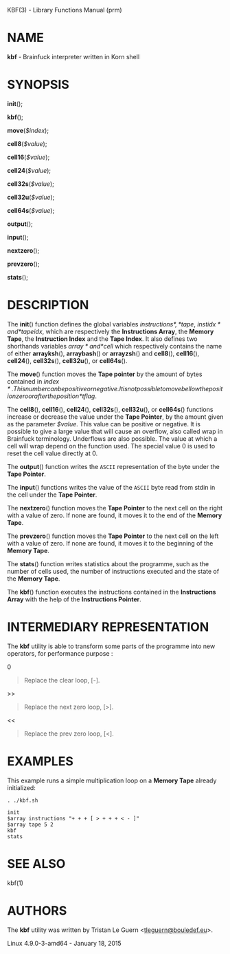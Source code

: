 KBF(3) - Library Functions Manual (prm)

# NAME

**kbf** - Brainfuck interpreter written in Korn shell

# SYNOPSIS

**init**();

**kbf**();

**move**(*$index*);

**cell8**(*$value*);

**cell16**(*$value*);

**cell24**(*$value*);

**cell32s**(*$value*);

**cell32u**(*$value*);

**cell64s**(*$value*);

**output**();

**input**();

**nextzero**();

**prevzero**();

**stats**();

# DESCRIPTION

The
**init**()
function defines the global variables
*$instructions*,
*$tape*,
*$instidx*
and
*$tapeidx*,
which are respectively the
**Instructions Array**,
the
**Memory Tape**,
the
**Instruction Index**
and the
**Tape Index**.
It also defines two shorthands variables
*$array*
and
*$cell*
which respectively contains the name of either
**arrayksh**(),
**arraybash**()
or
**arrayzsh**()
and
**cell8**(),
**cell16**(),
**cell24**(),
**cell32s**(),
**cell32u**(),
or
**cell64s**().

The
**move**()
function moves the
**Tape pointer**
by the amount of bytes contained in
*$index*.
This number can be positive or negative. It is not possible to move
bellow the position zero or after the position
*$tflag*.

The
**cell8**(),
**cell16**(),
**cell24**(),
**cell32s**(),
**cell32u**(),
or
**cell64s**()
functions increase or decrease the value under the
**Tape Pointer**,
by the amount given as the parameter
*$value*.
This value can be positive or negative.  It is possible to give a large
value that will cause an overflow, also called wrap in Brainfuck
terminology.  Underflows are also possible.  The value at which a cell will
wrap depend on the function used.  The special value 0 is used to reset the
cell value directly at 0.

The
**output**()
function writes the
`ASCII`
representation of the byte under the
**Tape Pointer**.

The
**input**()
functions writes the value of the
`ASCII`
byte read from stdin in the
cell under the
**Tape Pointer**.

The
**nextzero**()
function moves the
**Tape Pointer**
to the next cell on the right with a value of zero. If none are found,
it moves it to the end of the
**Memory Tape**.

The
**prevzero**()
function moves the
**Tape Pointer**
to the next cell on the left with a value of zero. If none are found,
it moves it to the beginning of the
**Memory Tape**.

The
**stats**()
function writes statistics about the programme, such as the number of
cells used, the number of instructions executed and the state of the
**Memory Tape**.

The
**kbf**()
function executes the instructions contained in the
**Instructions Array**
with the help of the
**Instructions Pointer**.

# INTERMEDIARY REPRESENTATION

The
**kbf**
utility is able to transform some parts of the programme into new operators,
for performance purpose :

0

> Replace the clear loop, \[-].

&gt;&gt;

> Replace the next zero loop, \[&gt;].

&lt;&lt;

> Replace the prev zero loop, \[&lt;].

# EXAMPLES

This example runs a simple multiplication loop on a
**Memory Tape**
already initialized:

	. ./kbf.sh
	
	init
	$array instructions "+ + + [ > + + + < - ]"
	$array tape 5 2
	kbf
	stats

# SEE ALSO

kbf(1)

# AUTHORS

The
**kbf**
utility was written by
Tristan Le Guern &lt;[tleguern@bouledef.eu](mailto:tleguern@bouledef.eu)&gt;.

Linux 4.9.0-3-amd64 - January 18, 2015
